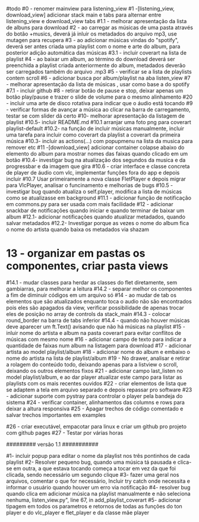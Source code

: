 #todo
#0 - renomer mainview para listening_view
#1 -[listening_view, download_view] adicionar stack main e tabs para alternar entre listening_view e download_view tabs
#1.1 - melhorar apresentação da lista de albuns para download
#2 - ao carregar as músicas de uma pasta através do botão +musics, deverá já inluir os metadados do arquivo mp3, use mutagen para recupera
#3 - ao adicionar músicas vindas do "spotify", deverá ser antes criada uma playlist com o nome e arte do album, para posterior adição automática das músicas 
#3.1 - incluir coverart na lista de playlist
#4 - ao baixar um album, ao término do download deverá ser preenchida a playlist criada anteriormente do album, metadados deverão ser carregados também do arquivo .mp3
#5 - verificar se a lista de playlists contem scroll
#6 - adicionar busca por album/playlist na aba listen_view
#7 - melhorar apresentação da lista de músicas , usar como base a do spotify
#7.1 - incluir github
#8 - retirar botão de pause e stop, deixar apenas um botão play/pause e trazer o slide de volume para o mesmo alinhamento
#20 - incluir uma arte de disco rotativa para indicar que o áudio está tocando
#9 - verificar formas de avançar a música ao clicar na barra de carregamento, testar se com slider dá certo
#10- melhorar apresentação da listagem de playlist
#10.5- incluir README.md
#10.1 arranjar uma foto png para coverart playlist-default
#10.2- na função de incluir músicas manualmente, incluir uma tarefa para incluir como coverart da playlist a coverart da primeira música
#10.3- incluir as actions(...) com popupmenu na lista da musica para remover etc
#11 -[download_view] adicionar container colapse abaixo do elemento do album para mostrar nomes das faixas quando clicado em um botão 
#10.4- investigar bug na atualização dos segundos da musica e da progressbar e da imagem que gira
#10.6 - criar interface e classe concreta de player de áudio com vlc, implementar funções fora do app e depois incluir 
#10.7 Usar primeiramente a nova classe FletPlayer e depois migrar para VlcPlayer, analisar o funcinamento e melhorias de bugs
#10.5 - investigar bug quando atualiza o self.player, modifica a lista de músicas como se atualizasse em background
#11.1 - adicionar função de notificação em commons.py para ser usada com mais facilidade
#12 - adicionar snackbar de notificações quando iniciar e quando terminar de baixar um album
#12.1- adicionar notificações quando atualizar metadados, quando salvar metadados
#12.2- Investigar porque as vezes o nome do album fica o nome do artista quando baixa os metadados via shazam


# 13 - organizar em pastas os componentes, criar pasta views


#14.1 - mudar classes para herdar as classes do flet diretamente, sem gambiarras, para melhorar a leitura
#14.2 - separar melhor os componentes a fim de diminuir códigos em um arquivo só
#14 - ao mudar de tab os elementos que são atualizados enquanto toca o audio não são encontrados pois eles são apagados da view, verificar possibilidade de apenas trocar eles de posição no array de controls da stack_main
#14.3 - colocar round_border na barra de tabs inferior
#14.4 - quando não houver músicas deve aparecer um ft.Text() avisando que não há músicas na playlist
#15 - inluir nome do artista e album na pasta coverart para evitar conflitos de músicas com mesmo nome
#16 - adicionar campo de texto para indicar a quantidade de faixas num album na listagem para download
#17 - adicionar artista ao model playlist/album
#18 - adicionar nome do album e embaixo o nome do artista na lista de playlist/album
#19 - No drawer, analisar e retirar a rolagem do conteúdo todo, deixando apenas para a listview o scroll, deixando os outros elementos fixos
#21 - adicionar campo last_listen no model playlist/album, e ao dar player atualizar este campo para listar as playlists com os mais recentes ouvidos
#22 - criar elementos de lista que se adaptem a tela em arquivo separado e depois repassar pro software
#23 - adicionar suporte com pystray para controlar o player pela bandeja do sistema
#24 - verificar container, alinhamentos das columns e rows para deixar a altura responsiva
#25 - Apagar trechos de código comentado e salvar trechos importantes em examples

#26 - criar executável, empacotar para linux e criar um github pro projeto com github pages
#27 - Testar por várias horas

######### versão 1.1 ###########

#1- incluir popup para editar o nome da playlist nos três pontinhos de cada playlist
#2- Resolver pequeno bug, quando uma música tá pausada e clica-se em outra, a que estava tocando começa a tocar em vez da que foi clicada, sendo necessário um segundo clique
#3- fazer uma geral nos arquivos, comentar o que for necessário, Incluir try catch onde necessita e informar o usuário quando houver um erro via notificação 
#4- resolver bug quando clica em adicionar música na playlist manualmente e não seleciona nenhuma, listen_view.py", line 67, in add_playlist_coverart
#5- adicionar tipagem em todos os parametros e retornos de todas as funções do ton player e do vlc_player e flet_player e da classe mãe player
